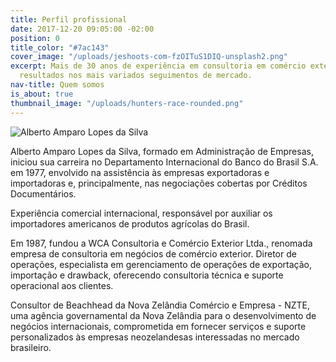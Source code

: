 ```yaml
---
title: Perfil profissional
date: 2017-12-20 09:05:00 -02:00
position: 0
title_color: "#7ac143"
cover_image: "/uploads/jeshoots-com-fzOITuS1DIQ-unsplash2.png"
excerpt: Mais de 30 anos de experiência em consultoria em comércio exterior, entregando
  resultados nos mais variados seguimentos de mercado.
nav-title: Quem somos
is_about: true
thumbnail_image: "/uploads/hunters-race-rounded.png"
---
```


<div class="page-content wrapper" data-grid="spacing center">
  <div data-cell="1of2 fill" data-grid="center">
    <div class="circ">
<img src="/uploads/Alberto.jpg" alt="Alberto Amparo Lopes da Silva">
    </div>
  </div>
  <div data-cell="1of2">
<p>
Alberto Amparo Lopes da Silva, formado em Administração de Empresas, iniciou sua carreira no Departamento Internacional do Banco do Brasil S.A. em 1977, envolvido na assistência às empresas exportadoras e importadoras e, principalmente, nas negociações cobertas por Créditos Documentários.

Experiência comercial internacional, responsável por auxiliar os importadores americanos de produtos agrícolas do Brasil.

Em 1987, fundou a WCA Consultoria e Comércio Exterior Ltda., renomada empresa de consultoria em negócios de comércio exterior. Diretor de operações, especialista em gerenciamento de operações de exportação, importação e drawback, oferecendo consultoria técnica e suporte operacional aos clientes.

Consultor de Beachhead da Nova Zelândia Comércio e Empresa - NZTE, uma agência governamental da Nova Zelândia para o desenvolvimento de negócios internacionais, comprometida em fornecer serviços e suporte personalizados às empresas neozelandesas interessadas no mercado brasileiro.
</p>
  </div>
</div>


